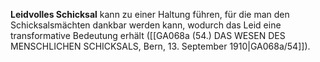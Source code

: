 
**Leidvolles Schicksal** kann zu einer Haltung führen, für die man den Schicksalsmächten dankbar werden kann, wodurch das Leid eine transformative Bedeutung erhält ([[GA068a (54.) DAS WESEN DES MENSCHLICHEN SCHICKSALS, Bern, 13. September 1910|GA068a/54]]).
